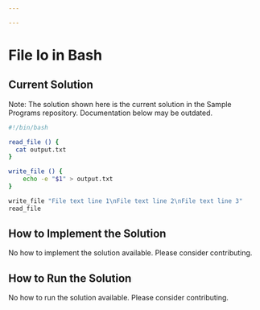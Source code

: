 ```yaml
---

---
```


# File Io in Bash

## Current Solution

Note: The solution shown here is the current solution in the Sample Programs repository. Documentation below may be outdated.

```Bash
#!/bin/bash

read_file () {
  cat output.txt
}

write_file () {
    echo -e "$1" > output.txt
}

write_file "File text line 1\nFile text line 2\nFile text line 3"
read_file

```

## How to Implement the Solution

No how to implement the solution available. Please consider contributing.

## How to Run the Solution

No how to run the solution available. Please consider contributing.